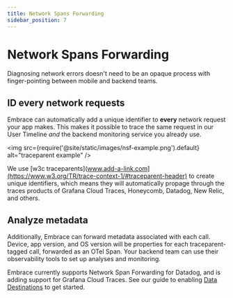 ```yaml
---
title: Network Spans Forwarding
sidebar_position: 7
---
```


# Network Spans Forwarding

Diagnosing network errors doesn't need to be an opaque process with finger-pointing between mobile and backend teams.

## ID every network requests
Embrace can automatically add a unique identifier to **every** network request your app makes.  This makes it possible to trace the same request in our User Timeline *and* the backend monitoring service you already use.

<img src={require('@site/static/images/nsf-example.png').default} alt="traceparent example" />

We use [w3c traceparents](www.add-a-link.com](https://www.w3.org/TR/trace-context-1/#traceparent-header) to create unique identifiers, which means they will automatically propage through the traces products of Grafana Cloud Traces, Honeycomb, Datadog, New Relic, and others.


## Analyze metadata

Additionally, Embrace can forward metadata associated with each call.  Device, app version, and OS version will be properties for each traceparent-tagged call, forwarded as an OTel Span.  Your backend team can use their observability tools to set up analyses and monitoring.

Embrace currently supports Network Span Forwarding for Datadog, and is adding support for Grafana Cloud Traces.  See our guide to enabling [Data Destinations](/docs/data-destinations/) to get started.

